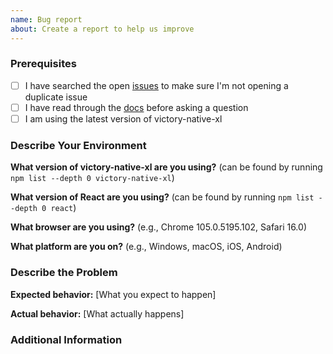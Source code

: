 ```yaml
---
name: Bug report
about: Create a report to help us improve
---
```


<!--

Have you read Formidable's Code of Conduct? By filing an Issue, you are expected to comply with it, including treating everyone with respect: https://github.com/FormidableLabs/victory-native-xl/blob/main/CONTRIBUTING.md#contributor-covenant-code-of-conduct

-->

### Prerequisites

<!-- Feel free to delete this section if you have checked off all of the following: -->

- [ ] I have searched the open [issues](https://www.github.com/FormidableLabs/victory-native-xl/issues) to make sure I'm not opening a duplicate issue
- [ ] I have read through the [docs](https://www.formidable.com/open-source/victory-native-xl/docs) before asking a question
- [ ] I am using the latest version of victory-native-xl

### Describe Your Environment

**What version of victory-native-xl are you using?** (can be found by running `npm list --depth 0 victory-native-xl`)

**What version of React are you using?** (can be found by running `npm list --depth 0 react`)

**What browser are you using?** (e.g., Chrome 105.0.5195.102, Safari 16.0)

**What platform are you on?** (e.g., Windows, macOS, iOS, Android)

### Describe the Problem

<!--

It's easier to show us than tell us what's going wrong with your code. Because of this, we ask that you do one of three things to help us reproduce the bug:

1.  Fork one of the codesandbox examples below, reproduce your issue in the code, and paste the link in this section.
    Simple victory-native-xl Example:
    https://codesandbox.io/s/lq1tbm
    TypeScript version:
    https://codesandbox.io/s/kqotzi
2.  Create a public minimal repository that we can `git clone`, with install + error reproduction steps in the README.
3.  Open up a PR, include "WIP" and the Issue # in the title, and point us to the failing regression tests.

-->

**Expected behavior:** [What you expect to happen]

**Actual behavior:** [What actually happens]

### Additional Information

<!-- Any additional information, configuration or data that might be necessary to reproduce the issue. -->
